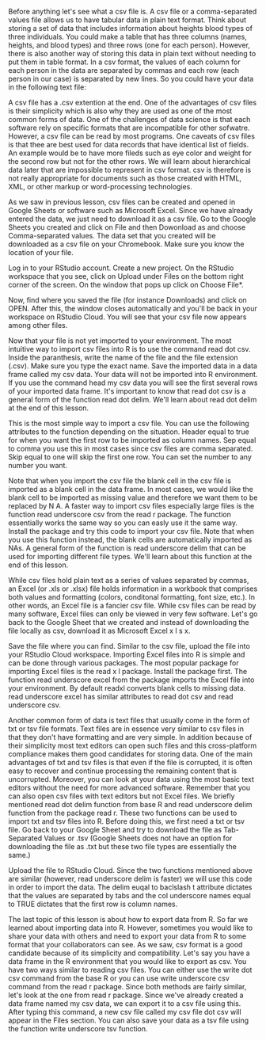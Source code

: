 Before anything let's see what a csv file is. A csv file or a comma-separated values file allows us to have tabular data in plain text format. Think about storing a set of data that includes information about heights blood types of three individuals. You could make a table that has three columns (names, heights, and blood types) and three rows (one for each person). However, there is also another way of storing this data in plain text without needing to put them in table format. In a csv format, the values of each column for each person in the data are separated by commas and each row (each person in our case) is separated by new lines. So you could have your data in the following text file:

A csv file has a .csv extention at the end. One of the advantages of csv files is their simplicity which is also why they are used as one of the most common forms of data. One of the challenges of data science is that each software rely on specific formats that are incompatible for other sofwatre. However, a csv file can be read by most programs. One caveats of csv files is that thee are best used for data records that have identical list of fields. An example would be to have more fileds such as eye color and weight for the second row but not for the other rows. We will learn about hierarchical data later that are impossible to represent in csv format. csv is therefore is not really appropriate for documents such as those created with HTML, XML, or other markup or word-processing technologies.

As we saw in previous lesson, csv files can be created and opened in Google Sheets or software such as Microsoft Excel. Since we have already entered the data, we just need to download it as a csv file. Go to the Google Sheets you created and click on File and then Dowonload as and choose Comma-separated values. The data set that you created will be downloaded as a csv file on your Chromebook. Make sure you know the location of your file.

Log in to your RStudio account. Create a new project. On the RStudio workspace that you see, click on Upload under Files on the bottom right corner of the screen. On the window that pops up click on Choose File*.

Now, find where you saved the file (for instance Downloads) and click on OPEN. After this, the window closes automatically and you'll be back in your workspace on RStudio Cloud. You will see that your csv file now appears among other files.

Now that your file is not yet imported to your environment. The most intuitive way to import csv files into R is to use the command read dot csv. Inside the paranthesis, write the name of the file and the file extension (.csv). Make sure you type the exact name. Save the imported data in a data frame called my csv data. Your data will not be imported into R environment. If you use the command  head my csv data you will see the first several rows of your imported data frame. It's important to know that read dot csv is a general form of the function read dot delim. We'll learn about read dot delim at the end of this lesson.

This is the most simple way to import a csv file. You can use the following attributes to the function depending on the situation. Header equal to true for when you want the first row to be imported as column names. Sep equal to comma you use this in most cases since csv files are comma separated. Skip equal to one will skip the first one row. You can set the number to any number you want.

Note that when you import the csv file the blank cell in the csv file is imported as a blank cell in the data frame. In most cases, we would like the blank cell to be imported as missing value and therefore we want them to be replaced by N A. A faster way to import csv files especially large files is the function read underscore csv from the read r package. The function essentially works the same way so you can easly use it the same way. Install the package and try this code to import your csv file. Note that when you use this function instead, the blank cells are automatically imported as NAs. A general form of the function is read underscore delim that can be used for importing different file types. We'll learn about this function at the end of this lesson.

While csv files hold plain text as a series of values separated by commas, an Excel (or .xls or .xlsx) file holds information in a workbook that comprises both values and formatting (colors, conditonal formatting, font size, etc.). In other words, an Excel file is a fancier csv file. While csv files can be read by many software, Excel files can only be viewed in very few software. Let's go back to the Google Sheet that we created and instead of downloading the file locally as csv, download it as Microsoft Excel x l s x. 

Save the file where you can find. Similar to the csv file, upload the file into your RStudio Cloud workspace. Importing Excel files into R is simple and can be done through various packages. The most popular package for importing Excel files is the read x l package. Install the package first. The function read underscore excel from the package imports the Excel file into your environment. By default readxl converts blank cells to missing data. read underscore excel has similar attributes to read dot csv and read underscore csv.

Another common form of data is text files that usually come in the form of txt or tsv file formats. Text files are in essence very similar to csv files in that they don't have formatting and are very simple. In addition because of their simplicity most text editors can open such files and this cross-platform compliance makes them good candidates for storing data. One of the main advantages of txt and tsv files is that even if the file is corrupted, it is often easy to recover and continue processing the remaining content that is uncorrupted. Moreover, you can look at your data using the most basic text editors without the need for more advanced software. Remember that you can also open csv files with text editors but not Excel files. We briefly mentioned read dot delim function from base R and read underscore delim function from the package read r. These two functions can be used to import txt and tsv files into R. Before doing this, we first need a txt or tsv file. Go back to your Google Sheet and try to download the file as Tab-Separated Values or .tsv (Google Sheets does not have an option for downloading the file as .txt but these two file types are essentially the same.)

Upload the file to RStudio Cloud. Since the two functions mentioned above are similar (however, read underscore delim is faster) we will use this code in order to import the data. The delim euqal to baclslash t attribute dictates that the values are separated by tabs and the col underscore names equal to TRUE dictates that the first row is column names. 

The last topic of this lesson is about how to export data from R. So far we learned about importing data into R. However, sometimes you would like to share your data with others and need to export your data from R to some format that your collaborators can see. As we saw, csv format is a good candidate because of its simplicity and compatibility. Let's say you have a data frame in the R environment that you would like to export as csv. You have two ways similar to reading csv files. You can either use the write dot csv command from the base R or you can use write underscore csv command from the read r package. Since both methods are fairly similar, let's look at the one from read r package. Since we've already created a data frame named my csv data, we can export it to a csv file using this. After typing this command, a new csv file called my csv file dot csv will appear in the Files section. You can also save your data as a tsv file using the function write underscore tsv function.
